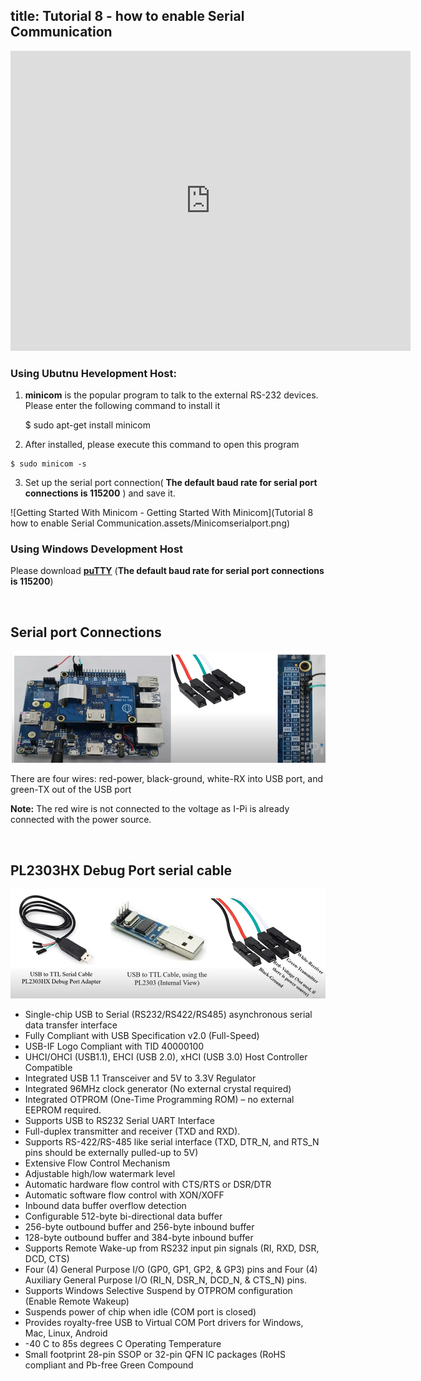 title: Tutorial 8 - how to enable Serial Communication
---


<iframe width="640" height="480" src="https://www.youtube.com/embed/jE-Ddj8tc8I" frameborder="0" allow="autoplay; encrypted-media" allowfullscreen></iframe>



### Using Ubutnu Hevelopment Host:

1. **minicom** is the popular program to talk to the external RS-232 devices. Please enter the following command to install it

    $ sudo apt-get install minicom

2. After installed, please execute this command to open this program

```
$ sudo minicom -s
```

3. Set up the serial port connection( **The default baud rate for serial port connections is 115200** ) and save it. 

![Getting Started With Minicom - Getting Started With Minicom](Tutorial 8 how to enable Serial Communication.assets/Minicomserialport.png)



### Using Windows Development Host

 Please download [**puTTY**](https://www.putty.org/) (**The default baud rate for serial port connections is 115200**)



<br>

## Serial port Connections

![image-20201102154524948](Tutorial8-howToEnableSerialCommunication.assets/image-20201102154524948.png)

There are four wires: red-power, black-ground, white-RX into USB port, and green-TX out of the USB port

**Note:** The red wire is not connected to the voltage as I-Pi is already connected with the power source.



<br>

## PL2303HX Debug Port serial cable

 ![image-20201102153022896](Tutorial8-howToEnableSerialCommunication.assets/image-20201102153022896.png)

* Single-chip USB to Serial (RS232/RS422/RS485) asynchronous serial data transfer interface
* Fully Compliant with USB Specification v2.0 (Full-Speed)
* USB-IF Logo Compliant with TID 40000100
* UHCI/OHCI (USB1.1), EHCI (USB 2.0), xHCI (USB 3.0) Host Controller Compatible
* Integrated USB 1.1 Transceiver and 5V to 3.3V Regulator
* Integrated 96MHz clock generator (No external crystal required)
* Integrated OTPROM (One-Time Programming ROM) – no external EEPROM required. 
* Supports USB to RS232 Serial UART Interface  
* Full-duplex transmitter and receiver (TXD and RXD).
* Supports RS-422/RS-485 like serial interface (TXD, DTR_N, and RTS_N pins should be externally pulled-up to 5V)
* Extensive Flow Control Mechanism
* Adjustable high/low watermark level 
* Automatic hardware flow control with CTS/RTS or DSR/DTR
* Automatic software flow control with XON/XOFF
* Inbound data buffer overflow detection
* Configurable 512-byte bi-directional data buffer 
* 256-byte outbound buffer and 256-byte inbound buffer
* 128-byte outbound buffer and 384-byte inbound buffer
* Supports Remote Wake-up from RS232 input pin signals (RI, RXD, DSR, DCD, CTS)
* Four (4) General Purpose I/O (GP0, GP1, GP2, & GP3) pins and Four (4) Auxiliary General Purpose I/O (RI_N, DSR_N, DCD_N, & CTS_N) pins.
* Supports Windows Selective Suspend by OTPROM configuration (Enable Remote Wakeup) 
* Suspends power of chip when idle (COM port is closed)
* Provides royalty-free USB to Virtual COM Port drivers for Windows, Mac, Linux, Android
* -40 C to 85s degrees C Operating Temperature
* Small footprint 28-pin SSOP or 32-pin QFN IC packages (RoHS compliant and Pb-free Green Compound





